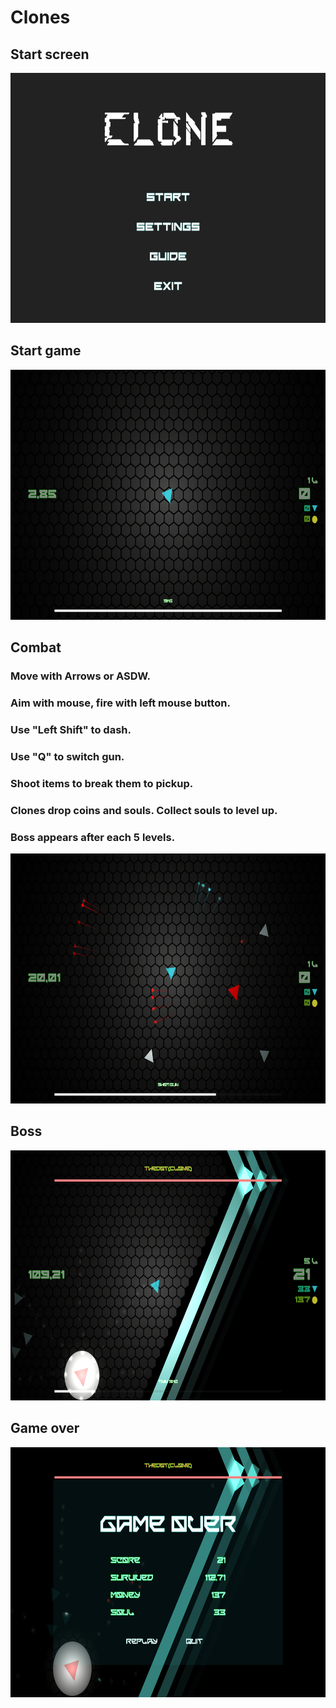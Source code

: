 # Clones

## Start screen
<img src="https://github.com/nshuan/Clones/blob/2000686b4487065659715508ea14e673293f34e4/Product/Screenshots/StartScreen.png" height="400" width="auto"/>

## Start game
<img src="https://github.com/nshuan/Clones/blob/0ebece803d9a9b246ced25715bc07afce3870050/Product/Screenshots/StartGame.png" height="400" width="auto"/>

## Combat
### Move with Arrows or ASDW.
### Aim with mouse, fire with left mouse button.
### Use "Left Shift" to dash.
### Use "Q" to switch gun.
### Shoot items to break them to pickup.
### Clones drop coins and souls. Collect souls to level up.
### Boss appears after each 5 levels.
<img src="https://github.com/nshuan/Clones/blob/0ebece803d9a9b246ced25715bc07afce3870050/Product/Screenshots/Combat.png" height="400" width="auto"/>

## Boss
<img src="https://github.com/nshuan/Clones/blob/0ebece803d9a9b246ced25715bc07afce3870050/Product/Screenshots/Boss.png" height="400" width="auto"/>

## Game over
<img src="https://github.com/nshuan/Clones/blob/0ebece803d9a9b246ced25715bc07afce3870050/Product/Screenshots/GameOver.png" height="400" width="auto"/>
